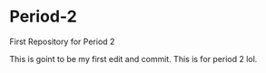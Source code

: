 # Period-2
First Repository for Period 2

This is goint to be my first edit and commit. This is for period 2 lol.

